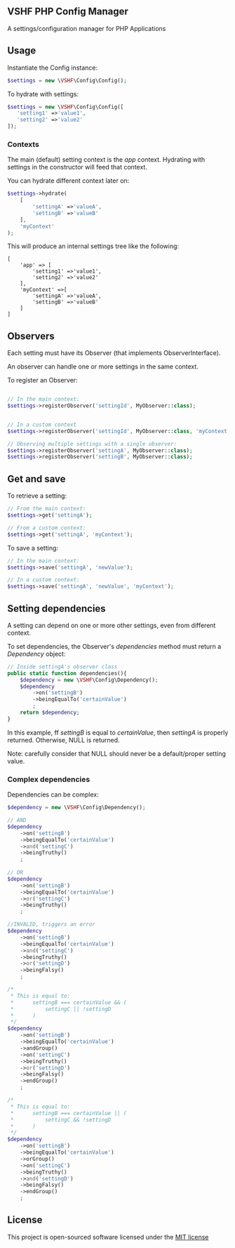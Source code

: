 ## VSHF PHP Config Manager

A settings/configuration manager for PHP Applications

## Usage
Instantiate the Config instance:
```php
$settings = new \VSHF\Config\Config();
```

To hydrate with settings:
```php
$settings = new \VSHF\Config\Config([
   'setting1' =>'value1',
   'setting2' =>'value2'
]);
```
### Contexts

The main (default) setting context is the _app_ context. Hydrating with settings in the constructor will feed that context.

You can hydrate different context later on:

```php
$settings->hydrate(
    [
        'settingA' =>'valueA',
        'settingB' =>'valueB'
    ],
    'myContext'
);
```

This will produce an internal settings tree like the following:

```
[
    'app' => [
        'setting1' =>'value1',
        'setting2' =>'value2'
    ],
    'myContext' =>[
        'settingA' =>'valueA',
        'settingB' =>'valueB'
    ]
]
```

## Observers

Each setting must have its Observer (that implements ObserverInterface).

An observer can handle one or more settings in the same context.

To register an Observer:

```php

// In the main context:
$settings->registerObserver('settingId', MyObserver::class);


// In a custom context
$settings->registerObserver('settingId', MyObserver::class, 'myContext');

// Observing multiple settings with a single observer:
$settings->registerObserver('settingA', MyObserver::class);
$settings->registerObserver('settingB', MyObserver::class);
```

## Get and save

To retrieve a setting:

```php
// From the main context:
$settings->get('settingA');

// From a custom context:
$settings->get('settingA', 'myContext');
```

To save a setting:

```php
// In the main context:
$settings->save('settingA', 'newValue');

// In a custom context:
$settings->save('settingA', 'newValue', 'myContext');
```

## Setting dependencies

A setting can depend on one or more other settings, even from different context.

To set dependencies, the Observer's _dependencies_ method must return a _Dependency_ object:

```php
// Inside settingA's observer class
public static function dependencies(){
    $dependency = new \VSHF\Config\Dependency();
    $dependency
        ->on('settingB')
        ->beingEqualTo('certainValue')
        ;
    return $dependency;
}
```

In this example, ff _settingB_ is equal to _certainValue_, then _settingA_ is properly returned. Otherwise, NULL is returned.

Note: carefully consider that NULL should never be a default/proper setting value.

### Complex dependencies

Dependencies can be complex:

```php
$dependency = new \VSHF\Config\Dependency();

// AND
$dependency
    ->on('settingB')
    ->beingEqualTo('certainValue')
    ->and('settingC')
    ->beingTruthy()
    ;
    
// OR
$dependency
    ->on('settingB')
    ->beingEqualTo('certainValue')
    ->or('settingC')
    ->beingTruthy()
    ;

//INVALID, triggers an error
$dependency
    ->on('settingB')
    ->beingEqualTo('certainValue')
    ->and('settingC')
    ->beingTruthy()
    ->or('settingD')
    ->beingFalsy()
    ;

/*
 * This is equal to:
 *      settingB === certainValue && (
 *          settingC || !settingD
 *      )
 */
$dependency
    ->on('settingB')
    ->beingEqualTo('certainValue')
    ->andGroup()
    ->on('settingC')
    ->beingTruthy()
    ->or('settingD')
    ->beingFalsy()
    ->endGroup()
    ;

/*
 * This is equal to:
 *      settingB === certainValue || (
 *          settingC && !settingD
 *      )
 */
$dependency
    ->on('settingB')
    ->beingEqualTo('certainValue')
    ->orGroup()
    ->on('settingC')
    ->beingTruthy()
    ->and('settingD')
    ->beingFalsy()
    ->endGroup()
    ;
```

## License

This project is open-sourced software licensed under the [MIT license](https://opensource.org/MIT)